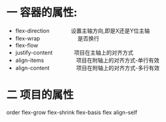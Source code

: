 # 一 容器的属性:
 * flex-direction　　　　设置主轴方向,即是X还是Y位主轴
 * flex-wrap　　　　　　　是否换行
 * flex-flow                
 * justify-content　　　　项目在主轴上的对齐方式 
 * align-items　　　　　　项目在附轴上的对齐方式-单行有效
 * align-content　　　　　项目在附轴上的对齐方式-多行有效

# 二  项目的属性
 order
 flex-grow
 flex-shrink
 flex-basis
 flex
 align-self